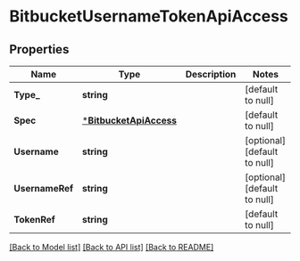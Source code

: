 # BitbucketUsernameTokenApiAccess

## Properties
Name | Type | Description | Notes
------------ | ------------- | ------------- | -------------
**Type_** | **string** |  | [default to null]
**Spec** | [***BitbucketApiAccess**](BitbucketApiAccess.md) |  | [default to null]
**Username** | **string** |  | [optional] [default to null]
**UsernameRef** | **string** |  | [optional] [default to null]
**TokenRef** | **string** |  | [default to null]

[[Back to Model list]](../README.md#documentation-for-models) [[Back to API list]](../README.md#documentation-for-api-endpoints) [[Back to README]](../README.md)

